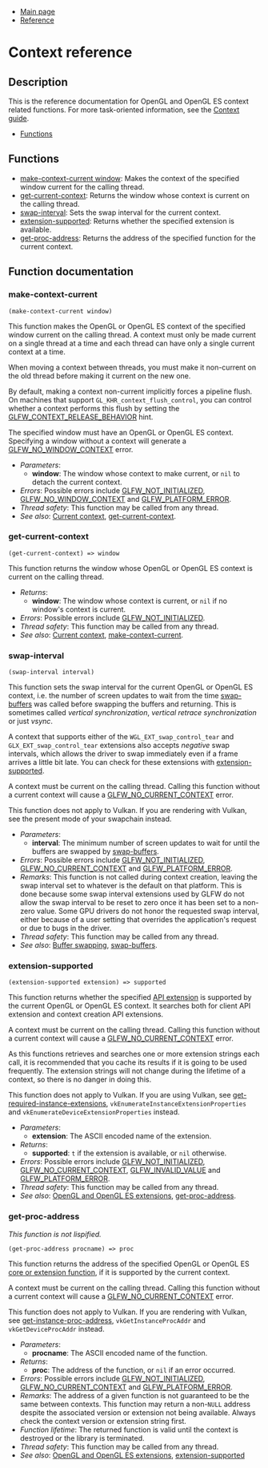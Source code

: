 
* [Main page](https://hectarea1996.github.io/cl-glfw/)
* [Reference](https://hectarea1996.github.io/cl-glfw/reference.html)

# Context reference

## Description

This is the reference documentation for OpenGL and OpenGL ES context related functions. For more task-oriented 
information, see the [Context guide](https://www.glfw.org/docs/latest/context_guide.html).

* [Functions](https://hectarea1996.github.io/cl-glfw/context.html#functions)

## Functions

* [make-context-current window](https://hectarea1996.github.io/cl-glfw/context.html#make-context-current): Makes the context of the specified window current for the calling thread.
* [get-current-context](https://hectarea1996.github.io/cl-glfw/context.html#get-current-context): Returns the window whose context is current on the calling thread.
* [swap-interval](https://hectarea1996.github.io/cl-glfw/context.html#swap-interval): Sets the swap interval for the current context.
* [extension-supported](https://hectarea1996.github.io/cl-glfw/context.html#extension-supported): Returns whether the specified extension is available.
* [get-proc-address](https://hectarea1996.github.io/cl-glfw/context.html#get-proc-address): Returns the address of the specified function for the current context.

## Function documentation

### make-context-current

```
(make-context-current window)
```

This function makes the OpenGL or OpenGL ES context of the specified window current on the calling thread. 
A context must only be made current on a single thread at a time and each thread can have only a single current context at a time.

When moving a context between threads, you must make it non-current on the old thread before making it current on the new one.

By default, making a context non-current implicitly forces a pipeline flush. On machines that support `GL_KHR_context_flush_control`, 
you can control whether a context performs this flush by setting the [GLFW_CONTEXT_RELEASE_BEHAVIOR](https://www.glfw.org/docs/latest/window_guide.html#GLFW_CONTEXT_RELEASE_BEHAVIOR_hint) hint.

The specified window must have an OpenGL or OpenGL ES context. Specifying a window without a context will generate a [GLFW_NO_WINDOW_CONTEXT](https://hectarea1996.github.io/cl-glfw/init-version-error.html#no-window-context) error.

* *Parameters*:
  * **window**: The window whose context to make current, or `nil` to detach the current context.
* *Errors*: Possible errors include [GLFW_NOT_INITIALIZED](https://hectarea1996.github.io/cl-glfw/init-version-error.html#not-initialized), [GLFW_NO_WINDOW_CONTEXT](https://hectarea1996.github.io/cl-glfw/init-version-error.html#no-window-context) and [GLFW_PLATFORM_ERROR](https://hectarea1996.github.io/cl-glfw/init-version-error.html#platform-error).
* *Thread safety*: This function may be called from any thread.
* *See also*: [Current context](https://www.glfw.org/docs/latest/context_guide.html#context_current), [get-current-context](https://hectarea1996.github.io/cl-glfw/context.html#get-current-context).

### get-current-context

```
(get-current-context) => window
```

This function returns the window whose OpenGL or OpenGL ES context is current on the calling thread.

* *Returns*: 
  * **window**: The window whose context is current, or `nil` if no window's context is current.
* *Errors*: Possible errors include [GLFW_NOT_INITIALIZED](https://hectarea1996.github.io/cl-glfw/init-version-error.html#not-initialized).
* *Thread safety*: This function may be called from any thread.
* *See also*: [Current context](https://www.glfw.org/docs/latest/context_guide.html#context_current), [make-context-current](https://hectarea1996.github.io/cl-glfw/context.html#make-context-current).

### swap-interval

```
(swap-interval interval)
```

This function sets the swap interval for the current OpenGL or OpenGL ES context, i.e. the number of screen updates to wait from the time [swap-buffers](https://hectarea1996.github.io/cl-glfw/window.html#swap-buffers) was called before swapping the buffers and returning. This is sometimes called *vertical synchronization*, *vertical retrace synchronization* or just *vsync*.

A context that supports either of the `WGL_EXT_swap_control_tear` and `GLX_EXT_swap_control_tear` extensions also accepts *negative* swap intervals, which allows the driver to swap immediately even if a frame arrives a little bit late. You can check for these extensions with [extension-supported](https://hectarea1996.github.io/cl-glfw/context.html#extension-supported).

A context must be current on the calling thread. Calling this function without a current context will cause a [GLFW_NO_CURRENT_CONTEXT](https://hectarea1996.github.io/cl-glfw/init-version-error.html#no-current-context) error.

This function does not apply to Vulkan. If you are rendering with Vulkan, see the present mode of your swapchain instead.

* *Parameters*:
  * **interval**: The minimum number of screen updates to wait for until the buffers are swapped by [swap-buffers](https://hectarea1996.github.io/cl-glfw/window.html#swap-buffers).
* *Errors*: Possible errors include [GLFW_NOT_INITIALIZED](https://hectarea1996.github.io/cl-glfw/init-version-error.html#not-initialized), [GLFW_NO_CURRENT_CONTEXT](https://hectarea1996.github.io/cl-glfw/init-version-error.html#no-current-context) and [GLFW_PLATFORM_ERROR](https://hectarea1996.github.io/cl-glfw/init-version-error.html#platform-error).
* *Remarks*: This function is not called during context creation, leaving the swap interval set to whatever is the default on that platform. This is done because some swap interval extensions used by GLFW do not allow the swap interval to be reset to zero once it has been set to a non-zero value. Some GPU drivers do not honor the requested swap interval, either because of a user setting that overrides the application's request or due to bugs in the driver.
* *Thread safety*: This function may be called from any thread.
* *See also*: [Buffer swapping](https://www.glfw.org/docs/latest/window_guide.html#buffer_swap), [swap-buffers](https://hectarea1996.github.io/cl-glfw/window.html#swap-buffers).

### extension-supported

```
(extension-supported extension) => supported
```

This function returns whether the specified [API extension](https://www.glfw.org/docs/latest/context_guide.html#context_glext) is supported by the current OpenGL or OpenGL ES context. It searches both for client API extension and context creation API extensions.

A context must be current on the calling thread. Calling this function without a current context will cause a [GLFW_NO_CURRENT_CONTEXT](https://hectarea1996.github.io/cl-glfw/init-version-error.html#no-current-context) error.

As this functions retrieves and searches one or more extension strings each call, it is recommended that you cache its results if it is going to be used frequently. The extension strings will not change during the lifetime of a context, so there is no danger in doing this.

This function does not apply to Vulkan. If you are using Vulkan, see [get-required-instance-extensions](https://hectarea1996.github.io/cl-glfw/vulkan.html#get-required-instance-extensions), `vkEnumerateInstanceExtensionProperties` and `vkEnumerateDeviceExtensionProperties` instead.

* *Parameters*:
  * **extension**: The ASCII encoded name of the extension.
* *Returns*:
  * **supported**: `t` if the extension is available, or `nil` otherwise.
* *Errors*: Possible errors include [GLFW_NOT_INITIALIZED](https://hectarea1996.github.io/cl-glfw/init-version-error.html#not-initialized), [GLFW_NO_CURRENT_CONTEXT](https://hectarea1996.github.io/cl-glfw/init-version-error.html#no-current-context), [GLFW_INVALID_VALUE](https://hectarea1996.github.io/cl-glfw/init-version-error.html#invalid-value) and [GLFW_PLATFORM_ERROR](https://hectarea1996.github.io/cl-glfw/init-version-error.html#platform-error).
* *Thread safety*: This function may be called from any thread.
* *See also*: [OpenGL and OpenGL ES extensions](https://www.glfw.org/docs/latest/context_guide.html#context_glext), [get-proc-address](https://hectarea1996.github.io/cl-glfw/context.html#get-proc-address).

### get-proc-address

*This function is not lispified.*

```
(get-proc-address procname) => proc
```

This function returns the address of the specified OpenGL or OpenGL ES [core or extension function](https://www.glfw.org/docs/latest/context_guide.html#context_glext), if it is supported by the current context.

A context must be current on the calling thread. Calling this function without a current context will cause a [GLFW_NO_CURRENT_CONTEXT](https://hectarea1996.github.io/cl-glfw/init-version-error.html#no-current-context) error.

This function does not apply to Vulkan. If you are rendering with Vulkan, see [get-instance-proc-address](https://hectarea1996.github.io/cl-glfw/vulkan.html#get-instance-proc-address), `vkGetInstanceProcAddr` and `vkGetDeviceProcAddr` instead.

* *Parameters*:
  * **procname**: The ASCII encoded name of the function.
* *Returns*:
  * **proc**: The address of the function, or `nil` if an error occurred.
* *Errors*: Possible errors include [GLFW_NOT_INITIALIZED](https://hectarea1996.github.io/cl-glfw/init-version-error.html#not-initialized), [GLFW_NO_CURRENT_CONTEXT](https://hectarea1996.github.io/cl-glfw/init-version-error.html#no-current-context) and [GLFW_PLATFORM_ERROR](https://hectarea1996.github.io/cl-glfw/init-version-error.html#platform-error).
* *Remarks*: The address of a given function is not guaranteed to be the same between contexts. This function may return a non-`NULL` address despite the associated version or extension not being available. Always check the context version or extension string first.
* *Function lifetime*: The returned function is valid until the context is destroyed or the library is terminated.
* *Thread safety*: This function may be called from any thread.
* *See also*: [OpenGL and OpenGL ES extensions](https://www.glfw.org/docs/latest/context_guide.html#context_glext), [extension-supported](https://hectarea1996.github.io/cl-glfw/context.html#extension-supported)
